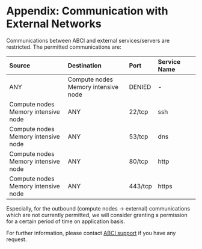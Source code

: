 # Appendix: Communication with External Networks

Communications between ABCI and external services/servers are restricted. The permitted communications are:

| Source | Destination | Port | Service Name |
|:--|:--|:--|:--|
| ANY | Compute nodes<br>Memory intensive node | DENIED | - |
| Compute nodes<br>Memory intensive node | ANY | 22/tcp | ssh |
| Compute nodes<br>Memory intensive node | ANY | 53/tcp | dns |
| Compute nodes<br>Memory intensive node | ANY | 80/tcp | http |
| Compute nodes<br>Memory intensive node | ANY | 443/tcp | https |

Especially, for the outbound (compute nodes -> external) communications which are not currently permitted, we will consider granting a permission for a certain period of time on application basis.

For further information, please contact [ABCI support](../contact.md) if you have any request.
